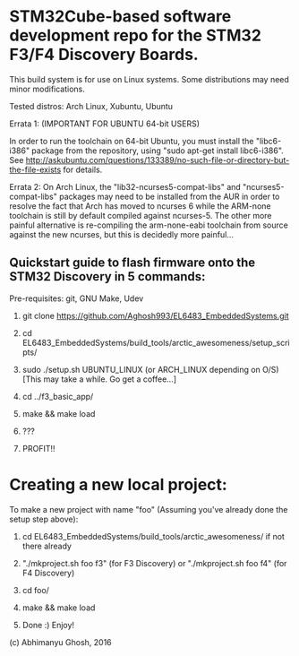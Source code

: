 # STM32Cube-based software development repo for the STM32 F3/F4 Discovery Boards.

This build system is for use on Linux systems. Some distributions may need minor modifications.

Tested distros: Arch Linux, Xubuntu, Ubuntu

Errata 1: (IMPORTANT FOR UBUNTU 64-bit USERS)

In order to run the toolchain on 64-bit Ubuntu, you must install the "libc6-i386" package from the repository, using "sudo apt-get install libc6-i386". See http://askubuntu.com/questions/133389/no-such-file-or-directory-but-the-file-exists for details.

Errata 2: On Arch Linux, the "lib32-ncurses5-compat-libs" and "ncurses5-compat-libs" packages may need to be installed from the AUR in order
to resolve the fact that Arch has moved to ncurses 6 while the ARM-none toolchain is still by default compiled against ncurses-5.
The other more painful alternative is re-compiling the arm-none-eabi toolchain from source against the new ncurses, but this is decidedly 
more painful...

## Quickstart guide to flash firmware onto the STM32 Discovery in 5 commands:

Pre-requisites: git, GNU Make, Udev

1) git clone https://github.com/Aghosh993/EL6483_EmbeddedSystems.git

2) cd EL6483_EmbeddedSystems/build_tools/arctic_awesomeness/setup_scripts/

3) sudo ./setup.sh UBUNTU_LINUX (or ARCH_LINUX depending on O/S) [This may take a while. Go get a coffee...]

4) cd ../f3_basic_app/

5) make && make load

6) ???

7) PROFIT!!

# Creating a new local project:

To make a new project with name "foo" (Assuming you've already done the setup step above):

1) cd EL6483_EmbeddedSystems/build_tools/arctic_awesomeness/ if not there already

2) "./mkproject.sh foo f3" (for F3 Discovery) or "./mkproject.sh foo f4" (for F4 Discovery)

3) cd foo/

4) make && make load

5) Done :) Enjoy!

(c) Abhimanyu Ghosh, 2016
